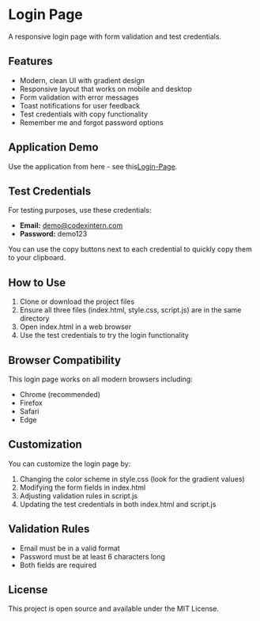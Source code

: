 # Login Page

A responsive login page with form validation and test credentials.

## Features

- Modern, clean UI with gradient design
- Responsive layout that works on mobile and desktop
- Form validation with error messages
- Toast notifications for user feedback
- Test credentials with copy functionality
- Remember me and forgot password options

## Application Demo
Use the application from here - see this[Login-Page](https://login-page-rust-tau.vercel.app/).
## Test Credentials

For testing purposes, use these credentials:

- **Email:** demo@codexintern.com
- **Password:** demo123

You can use the copy buttons next to each credential to quickly copy them to your clipboard.

## How to Use

1. Clone or download the project files
2. Ensure all three files (index.html, style.css, script.js) are in the same directory
3. Open index.html in a web browser
4. Use the test credentials to try the login functionality

## Browser Compatibility

This login page works on all modern browsers including:
- Chrome (recommended)
- Firefox
- Safari
- Edge

## Customization

You can customize the login page by:

1. Changing the color scheme in style.css (look for the gradient values)
2. Modifying the form fields in index.html
3. Adjusting validation rules in script.js
4. Updating the test credentials in both index.html and script.js

## Validation Rules

- Email must be in a valid format
- Password must be at least 6 characters long
- Both fields are required

## License

This project is open source and available under the MIT License.
